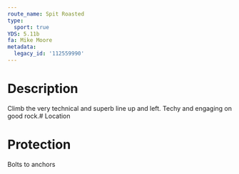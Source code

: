 ```yaml
---
route_name: Spit Roasted
type:
  sport: true
YDS: 5.11b
fa: Mike Moore
metadata:
  legacy_id: '112559990'
---
```

# Description
Climb the very technical and superb line up and left.  Techy and engaging on good rock.# Location
# Protection
Bolts to anchors